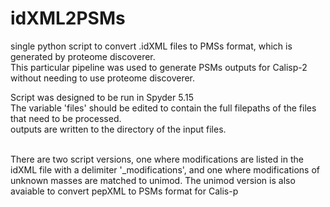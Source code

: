# idXML2PSMs
single python script to convert .idXML files to PMSs format, which is generated by proteome discoverer. 
<br>This particular pipeline was used to generate  PSMs outputs for Calisp-2 without needing to use proteome discoverer.  

Script was designed to be run in Spyder 5.15 <br>
The variable 'files' should be edited to contain the full filepaths of the files that need to be processed. <br>
outputs are written to the directory of the input files.

<br>There are two script versions, one where modifications are listed in the idXML file with a delimiter '_modifications', and one where modifications of unknown masses are matched to unimod. 
The unimod version is also avaiable to convert pepXML to PSMs format for Calis-p

